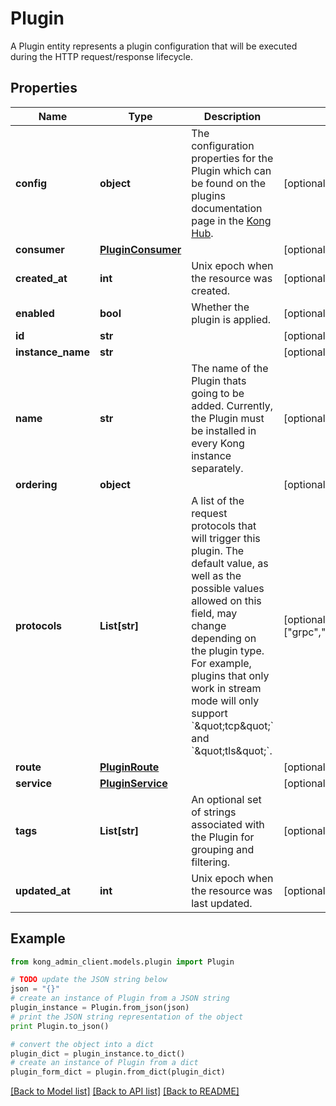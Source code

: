 # Plugin

A Plugin entity represents a plugin configuration that will be executed during the HTTP request/response lifecycle.

## Properties

Name | Type | Description | Notes
------------ | ------------- | ------------- | -------------
**config** | **object** | The configuration properties for the Plugin which can be found on the plugins documentation page in the [Kong Hub](https://docs.konghq.com/hub/). | [optional] 
**consumer** | [**PluginConsumer**](PluginConsumer.md) |  | [optional] 
**created_at** | **int** | Unix epoch when the resource was created. | [optional] 
**enabled** | **bool** | Whether the plugin is applied. | [optional] [default to True]
**id** | **str** |  | [optional] 
**instance_name** | **str** |  | [optional] 
**name** | **str** | The name of the Plugin thats going to be added. Currently, the Plugin must be installed in every Kong instance separately. | [optional] 
**ordering** | **object** |  | [optional] 
**protocols** | **List[str]** | A list of the request protocols that will trigger this plugin. The default value, as well as the possible values allowed on this field, may change depending on the plugin type. For example, plugins that only work in stream mode will only support &#x60;\&quot;tcp\&quot;&#x60; and &#x60;\&quot;tls\&quot;&#x60;. | [optional] [default to ["grpc","grpcs","http","https"]]
**route** | [**PluginRoute**](PluginRoute.md) |  | [optional] 
**service** | [**PluginService**](PluginService.md) |  | [optional] 
**tags** | **List[str]** | An optional set of strings associated with the Plugin for grouping and filtering. | [optional] 
**updated_at** | **int** | Unix epoch when the resource was last updated. | [optional] 

## Example

```python
from kong_admin_client.models.plugin import Plugin

# TODO update the JSON string below
json = "{}"
# create an instance of Plugin from a JSON string
plugin_instance = Plugin.from_json(json)
# print the JSON string representation of the object
print Plugin.to_json()

# convert the object into a dict
plugin_dict = plugin_instance.to_dict()
# create an instance of Plugin from a dict
plugin_form_dict = plugin.from_dict(plugin_dict)
```
[[Back to Model list]](../README.md#documentation-for-models) [[Back to API list]](../README.md#documentation-for-api-endpoints) [[Back to README]](../README.md)



